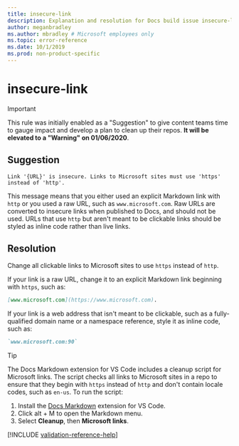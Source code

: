 ```yaml
---
title: insecure-link
description: Explanation and resolution for Docs build issue insecure-link
author: meganbradley
ms.author: mbradley # Microsoft employees only
ms.topic: error-reference
ms.date: 10/1/2019
ms.prod: non-product-specific
---
```

# insecure-link

> [!IMPORTANT]
> This rule was initially enabled as a "Suggestion" to give content teams time to gauge impact and develop a plan to clean up their repos. **It will be elevated to a "Warning" on 01/06/2020**. [](https://docs.microsoft.com/en-us/contribute/validation-reference/)

## Suggestion

`Link '{URL}' is insecure. Links to Microsoft sites must use 'https' instead of 'http'.`

This message means that you either used an explicit Markdown link with `http` or you used a raw URL, such as `www.microsoft.com`. Raw URLs are converted to insecure links when published to Docs, and should not be used. URLs that use `http` but aren't meant to be clickable links should be styled as inline code rather than live links.

## Resolution

Change all clickable links to Microsoft sites to use `https` instead of `http`.

If your link is a raw URL, change it to an explicit Markdown link beginning with `https`, such as:

```md
[www.microsoft.com](https://www.microsoft.com).
```

If your link is a web address that isn't meant to be clickable, such as a fully-qualified domain name or a namespace reference, style it as inline code, such as:

```md
`www.microsoft.com:90`
```

> [!TIP]
> The Docs Markdown extension for VS Code includes a cleanup script for Microsoft links. The script checks all links to Microsoft sites in a repo to ensure that they begin with `https` instead of `http` and don't contain locale codes, such as `en-us`. To run the script:
>
> 1. Install the [Docs Markdown](https://marketplace.visualstudio.com/items?itemName=docsmsft.docs-markdown) extension for VS Code.
> 1. Click alt + M to open the Markdown menu.
> 1. Select **Cleanup**, then **Microsoft links**.

<!--make sure to add this file to your includes folder and verify the path-->
[!INCLUDE [validation-reference-help](includes/validation-reference-help.md)]

